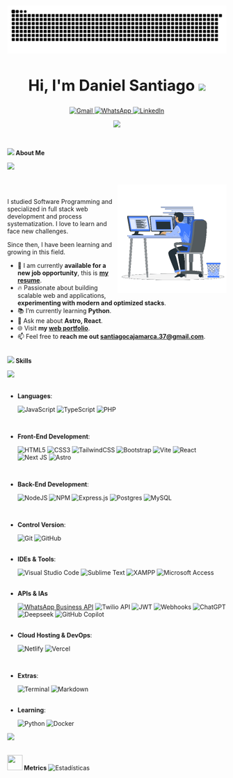 <p align = "center">
	<img src = "https://github.com/7oSkaaa/7oSkaaa/blob/output/github-contribution-grid-snake.svg?" alt = "Snake Game"/>
</p>

<div align="center">

  <h2 style="font-size: 2.5em; font-weight: bold; border-bottom: none;">
    Hi, I'm Daniel Santiago 
    <img src="https://media.giphy.com/media/hvRJCLFzcasrR4ia7z/giphy.gif" width="35">
  </h2>

  <p>
    <a href="mailto:ahmed.7oskaa@gmail.com">
      <img src="https://img.shields.io/badge/Gmail-EA4335?style=for-the-badge&logo=gmail&logoColor=white" alt="Gmail"/>
    </a>
    <a href="https://wa.me/0201208822340">
      <img src="https://img.shields.io/badge/WhatsApp-25D366?style=for-the-badge&logo=whatsapp&logoColor=white" alt="WhatsApp"/>
    </a>
    <a href="https://www.linkedin.com/in/7oskaa/" target="_blank">
      <img src="https://img.shields.io/badge/LinkedIn-0077B5?style=for-the-badge&logo=linkedin&logoColor=white" alt="LinkedIn"/>
    </a>
  </p>

</div>

<p align="center">
  <a href="https://github.com/DenverCoder1/readme-typing-svg">
    <img src="https://readme-typing-svg.herokuapp.com?font=Time+New+Roman&color=cyan&size=25&center=true&vCenter=true&width=1000&height=100&lines=Self-taught+Full+Stack+Developer,;Software+Programming+Student,;Learning+And+Researching+Continuously,;Love+To+Learn+New+Stuffs,;Passionate+About+Technology+And+Innovation,;Building+Projects+From+Scratch,;A+Boy+With+A+Growth+Mindset,;Always+Curious+And+Exploring+New+Tools+And+Languages+..%E2%9D%A4;">
  </a>
</p>
<br>

<img src="https://github.com/user-attachments/assets/3d57e9e2-4a0e-4fa8-8e8a-d0fadc28c0bc" width="25"><b> **About Me**</b>

<img src="https://user-images.githubusercontent.com/73097560/115834477-dbab4500-a447-11eb-908a-139a6edaec5c.gif"><br><br>

<picture> <img align="right" src="https://github.com/0xAbdulKhalid/0xAbdulKhalid/raw/main/assets/mdImages/Right_Side.gif" width = 250px></picture>
<br>

<p>I studied Software Programming and specialized in full stack web development and process systematization. I love to learn and face new challenges.</p>
<p>Since then, I have been learning and growing in this field.</p>

- 📄 I am currently **available for a new job opportunity**, this is **[my resume](https://read.cv/0xabdulkhalid)**.
- 🔥 Passionate about building scalable web and applications, **experimenting with modern and optimized stacks**.
- 📚 I’m currently learning **Python**.
- 💬 Ask me about **Astro, React**.
- 🌐 Visit **my [web portfolio](https://www.0xabdulkhalid.ml)**.
- 📫 Feel free to **reach me out
santiagocajamarca.37@gmail.com**.
<br><br>

<img src="https://media2.giphy.com/media/QssGEmpkyEOhBCb7e1/giphy.gif?cid=ecf05e47a0n3gi1bfqntqmob8g9aid1oyj2wr3ds3mg700bl&rid=giphy.gif" width ="25"><b> **Skills**</b>
<br>

<img src="https://user-images.githubusercontent.com/73097560/115834477-dbab4500-a447-11eb-908a-139a6edaec5c.gif"><br><br>

<p align="center">

- **Languages**:
    
   ![JavaScript](https://img.shields.io/badge/JavaScript%20-%23F7DF1E.svg?style=for-the-badge&logo=javascript&logoColor=black)
  ![TypeScript](https://img.shields.io/badge/typescript-%23007ACC.svg?style=for-the-badge&logo=typescript&logoColor=white)
  ![PHP](https://img.shields.io/badge/php-%23777BB4.svg?style=for-the-badge&logo=php&logoColor=white)
<br>   
    
- **Front-End Development**:

   ![HTML5](https://img.shields.io/badge/HTML5%20-%23E34F26.svg?style=for-the-badge&logo=html5&logoColor=white)
   ![CSS3](https://img.shields.io/badge/css3-%231572B6.svg?style=for-the-badge&logo=css3&logoColor=white)
  ![TailwindCSS](https://img.shields.io/badge/tailwindcss-%2338B2AC.svg?style=for-the-badge&logo=tailwind-css&logoColor=white)
  ![Bootstrap](https://img.shields.io/badge/bootstrap-%238511FA.svg?style=for-the-badge&logo=bootstrap&logoColor=white)
  ![Vite](https://img.shields.io/badge/vite-%23646CFF.svg?style=for-the-badge&logo=vite&logoColor=white)
  ![React](https://img.shields.io/badge/react-%2320232a.svg?style=for-the-badge&logo=react&logoColor=%2361DAFB)
  ![Next JS](https://img.shields.io/badge/Next-black?style=for-the-badge&logo=next.js&logoColor=white)
  ![Astro](https://img.shields.io/badge/astro-%232C2052.svg?style=for-the-badge&logo=astro&logoColor=white)
<br>

- **Back-End Development**:

  ![NodeJS](https://img.shields.io/badge/node.js-6DA55F?style=for-the-badge&logo=node.js&logoColor=white)
  ![NPM](https://img.shields.io/badge/NPM-%23CB3837.svg?style=for-the-badge&logo=npm&logoColor=white)
  ![Express.js](https://img.shields.io/badge/express.js-%23404d59.svg?style=for-the-badge&logo=express&logoColor=%2361DAFB)
  ![Postgres](https://img.shields.io/badge/postgres-%23316192.svg?style=for-the-badge&logo=postgresql&logoColor=white)
  ![MySQL](https://img.shields.io/badge/mysql-4479A1.svg?style=for-the-badge&logo=mysql&logoColor=white)
<br>

- **Control Version**:

    ![Git](https://img.shields.io/badge/git-%23F05033.svg?style=for-the-badge&logo=git&logoColor=white)
    ![GitHub](https://img.shields.io/badge/github-%23121011.svg?style=for-the-badge&logo=github&logoColor=white)
  <br><br>

- **IDEs & Tools**:
  
    ![Visual Studio Code](https://img.shields.io/badge/Visual%20Studio%20Code-007ACC?style=for-the-badge&logo=visual-studio-code&logoColor=white)
    ![Sublime Text](https://img.shields.io/badge/Sublime%20Text-000000?style=for-the-badge&logo=sublimetext&logoColor=FF9800)
    ![XAMPP](https://img.shields.io/badge/XAMPP-F37623?style=for-the-badge&logo=xampp&logoColor=white)
    ![Microsoft Access](https://img.shields.io/badge/Microsoft_Access-A4373A?style=for-the-badge&logo=microsoft-access&logoColor=white)
  <br><br>

- **APIs & IAs**

    [![WhatsApp Business API](https://img.shields.io/badge/WhatsApp_Business_API-25D366?style=for-the-badge&logo=whatsapp&logoColor=white)](https://developers.facebook.com/docs/whatsapp/cloud-api/)
   ![Twilio API](https://img.shields.io/badge/Twilio_API-F22F46?style=for-the-badge&logo=twilio&logoColor=white)
   ![JWT](https://img.shields.io/badge/JWT-000000?style=for-the-badge&logo=jsonwebtokens&logoColor=white)
   ![Webhooks](https://img.shields.io/badge/Webhooks-FF6C37?style=for-the-badge&logo=webhooks&logoColor=white)
   ![ChatGPT](https://img.shields.io/badge/ChatGPT-412991?style=for-the-badge&logo=openai&logoColor=white)
   ![Deepseek](https://img.shields.io/badge/Deepseek-000000?style=for-the-badge&logo=deepseek&logoColor=white)
   ![GitHub Copilot](https://img.shields.io/badge/GitHub_Copilot-000000?style=for-the-badge&logo=github&logoColor=white)
<br><br>

- **Cloud Hosting & DevOps**:

    ![Netlify](https://img.shields.io/badge/netlify-%23000000.svg?style=for-the-badge&logo=netlify&logoColor=#00C7B7)
    ![Vercel](https://img.shields.io/badge/vercel-%23000000.svg?style=for-the-badge&logo=vercel&logoColor=white) 
<br>

- **Extras**:

    ![Terminal](https://img.shields.io/badge/Terminal-%23054020?style=for-the-badge&logo=gnu-bash&logoColor=white)
    ![Markdown](https://img.shields.io/badge/markdown-%23000000.svg?style=for-the-badge&logo=markdown&logoColor=white)
  <br><br>

- **Learning**:
  
  ![Python](https://img.shields.io/badge/python-3670A0?style=for-the-badge&logo=python&logoColor=ffdd54)
  ![Docker](https://img.shields.io/badge/docker-%230db7ed.svg?style=for-the-badge&logo=docker&logoColor=white)
  <br>
</p>

<img src="https://user-images.githubusercontent.com/73097560/115834477-dbab4500-a447-11eb-908a-139a6edaec5c.gif"><br><br>

<img src="https://media1.giphy.com/media/v1.Y2lkPTZjMDliOTUyNnJ4cnZ4ZXdxY2d6OHI3YzBwcDlkNGllbDBhY2pxbWF3OW1uODVubyZlcD12MV9pbnRlcm5hbF9naWZfYnlfaWQmY3Q9Zw/fbfV1naktgX34jDNy7/giphy.gif" height="35" width="35"><b> **Metrics**</b> 
![Estadísticas](https://github-readme-stats.vercel.app/api?username=Xanty10RR&show_icons=true&theme=radical)  
